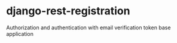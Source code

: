 # django-rest-registration
Authorization and authentication with email verification token base application 
